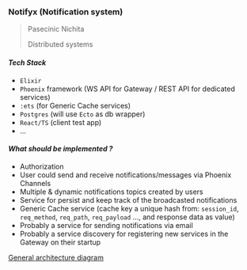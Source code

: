### Notifyx (Notification system)

> Pasecinic Nichita
>
> Distributed systems

#### _Tech Stack_

* `Elixir`
* `Phoenix` framework (WS API for Gateway / REST API for dedicated services)
* `:ets` (for Generic Cache services)
* `Postgres` (will use `Ecto` as db wrapper)
* `React/TS` (client test app)
* ...

#### _What should be implemented ?_

* Authorization
* User could send and receive notifications/messages via Phoenix Channels
* Multiple & dynamic notifications topics created by users
* Service for persist and keep track of the broadcasted notifications
* Generic Cache service (cache key a unique hash from: `session_id`, `req_method`, `req_path`, `req_payload` ..., and response data as value)
* Probably a service for sending notifications via email
* Probably a service discovery for registering new services in the Gateway on their startup

[General architecture diagram](https://lucid.app/lucidchart/82c957a4-0db9-49d8-9f8b-dfd44882ce5e/edit?viewport_loc=199%2C-79%2C1993%2C784%2C0_0&invitationId=inv_80e2990b-1b1a-483e-8af2-38e5f92b85af#)


